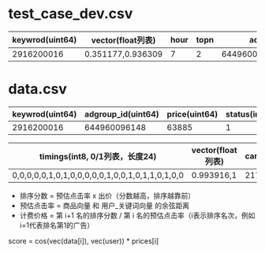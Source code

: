 



# test_case_dev.csv

| keywrod(uint64) | vector(float列表) | hour | topn | adgroup_id(uint64)         | prices      |
| --------------- | ----------------- | ---- | ---- | -------------------------- | ----------- |
| 2916200016      | 0.351177,0.936309 | 7    | 2    | 644960096148,1710671559561 | 27435,39778 |





# data.csv

| keywrod(uint64) | adgroup_id(uint64) | price(uint64) | status(int8) |
| --------------- | ------------------ | ------------- | ------------ |
| 2916200016      | 644960096148       | 63885         | 1            |

| timings(int8, 0/1列表，长度24)                  | vector(float列表) | campaign_id(uint64) | item_id(uint64) |
| ----------------------------------------------- | ----------------- | ------------------- | --------------- |
| 0,0,0,0,0,1,0,1,0,0,0,0,0,1,0,0,1,0,1,1,0,1,0,0 | 0.993916,1        | 217245901050        | 646829064714    |



- 排序分数 = 预估点击率 x 出价（分数越高，排序越靠前）
- 预估点击率 = 商品向量 和 用户_关键词向量 的余弦距离
- 计费价格 = 第 i+1 名的排序分数 / 第 i 名的预估点击率（i表示排序名次，例如i=1代表排名第1的广告）

score = cos(vec(data[i]), vec(user)) * prices[i]

 